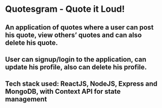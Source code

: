 # Quotesgram - Quote it Loud!

## An application of quotes where a user can post his quote, view others’ quotes and can also delete his quote.
## User can signup/login to the application, can update his profile, also can delete his profile.
## Tech stack used: ReactJS, NodeJS, Express and MongoDB, with Context API for state management
